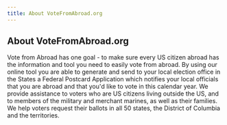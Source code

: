 ```yaml
---
title: About VoteFromAbroad.org
---
```

## About VoteFromAbroad.org

Vote from Abroad has one goal - to make sure every US citizen abroad has the information and tool you need to easily vote from abroad. By using our online tool you are able to generate and send to your local election office in the States a Federal Postcard Application which notifies your local officials that you are abroad and that you'd like to vote in this calendar year. We provide assistance to voters who are US citizens living outside the US, and to members of the military and merchant marines, as well as their families. We help voters request their ballots in all 50 states, the District of Columbia and the territories.

